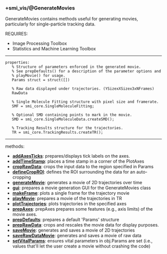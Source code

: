### +smi_vis/@GenerateMovies

GenerateMovies contains methods useful for generating movies,
particularly for single-particle tracking data.

REQUIRES:
- Image Processing Toolbox
- Statistics and Machine Learning Toolbox

---
    
```
properties:
   % Structure of parameters enforced in the generated movie.
   % See prepDefaults() for a description of the parameter options and
   % playMovie() for usage.
   Params struct = struct([])

   % Raw data displayed under trajectories. (YSizexXSizex3xNFrames)
   RawData

   % Single Molecule Fitting structure with pixel size and framerate.
   SMF = smi_core.SingleMoleculeFitting;

   % Optional SMD containing points to mark in the movie.
   SMD = smi_core.SingleMoleculeData.createSMD();

   % Tracking Results structure for the trajectories.
   TR = smi_core.TrackingResults.createTR();
```

---

methods:
- **[addAxesTicks](addAxesTicks.m)**:
  prepares/displays tick labels on the axes.
- **[addTimeStamp](addTimeStamp.m)**:
  places a time stamp in a corner of the PlotAxes
- **[cropRawData](cropRawData.m)**:
  crops the input data to the region specified in Params
- **[defineCropROI](defineCropROI.m)**:
  defines the ROI surrounding the data for an auto-cropping
- **[generateMovie](generateMovie.m)**:
  generates a movie of 2D trajectories over time
- **[gui](gui.m)**:
  prepares a movie generation GUI for the GenerateMovies class
- **[makeFrame](makeFrame.m)**:
  plots a single frame for the trajectory movie
- **[playMovie](playMovie.m)**:
  prepares a movie of the trajectories in TR
- **[plotTrajectories](plotTrajectories.m)**:
  plots trajectories in the specified axes
- **[prepAxes](prepAxes.m)**:
  prepAxes prepares some features (e.g., axis limits) of the movie axes.
- **[prepDefaults](prepDefaults.m)**:
  prepares a default 'Params' structure
- **[prepRawData](prepRawData.m)**:
  crops and rescales the movie data for display purposes.
- **[saveMovie](saveMovie.m)**:
  generates and saves a movie of 2D trajectories
- **[saveRawDataMovie](saveRawDataMovie.m)**:
  generates and saves a movie of raw data
- **[setVitalParams](setVitalParams.m)**:
  ensures vital parameters in obj.Params are set (i.e.,
  values that'll let the user create a movie without crashing the code)
